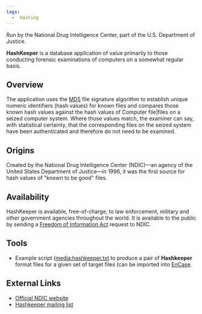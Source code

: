```yaml
---
tags:
  -  Hashing
---
```

Run by the National Drug Intelligence Center, part of the U.S.
Department of Justice.

**HashKeeper** is a database application of value primarily to those
conducting forensic examinations of computers on a somewhat regular
basis.

## Overview

The application uses the [MD5](md5.md) file signature algorithm
to establish unique numeric identifiers (hash values) for known files
and compares those known hash values against the hash values of Computer
file\|files on a seized computer system. Where those values match, the
examiner can say, with statistical certainty, that the corresponding
files on the seized system have been authenticated and therefore do not
need to be examined.

## Origins

Created by the National Drug Intelligence Center (NDIC)—an agency of the
United States Department of Justice—in 1996, it was the first source for
hash values of "known to be good" files.

## Availability

HashKeeper is available, free-of-charge, to law enforcement, military
and other government agencies throughout the world. It is available to
the public by sending a [Freedom of Information
Act](http://www.usdoj.gov/ndic/foia.htm) request to NDIC.

## Tools

- Example script
  ([media:hashkeeper.txt](media:hashkeeper.txt.md) to produce a
  pair of **Hashkeeper** format files for a given set of target files
  (can be imported into [EnCase](encase.md).

## External Links

- [Official NDIC website](http://www.usdoj.gov/ndic/about.htm)
- [Hashkeeper mailing
  list](http://tech.groups.yahoo.com/group/hashkeeper/)

